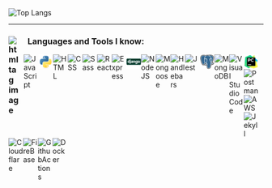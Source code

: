 <img src="https://github-readme-stats.vercel.app/api/top-langs/?username=beatrisilieva&langs_count=12&layout=donut&hide_border=true&theme=transparent" alt="Top Langs" />

<hr/>

### <img align="left" alt="html tag image" src="https://media2.giphy.com/media/QssGEmpkyEOhBCb7e1/giphy.gif?cid=ecf05e47a0n3gi1bfqntqmob8g9aid1oyj2wr3ds3mg700bl&rid=giphy.gif" width="25" style="margin-right: 5px;"> &nbsp; Languages and Tools I know:

<p>
<img align="left" alt="JavaScript" width="29px" src="https://cdn.jsdelivr.net/gh/devicons/devicon@latest/icons/javascript/javascript-original.svg" style="padding-right:0px;" />
<img align="left" alt="Python" width="29px" src="https://github.com/devicons/devicon/blob/v2.14.0/icons/python/python-original.svg" style="padding-right:0px;" />
<img align="left" alt="HTML" width="29px" src="https://cdn.jsdelivr.net/gh/devicons/devicon/icons/html5/html5-original.svg" style="padding-right:0px;" />
<img align="left" alt="CSS" width="29px" src="https://cdn.jsdelivr.net/gh/devicons/devicon/icons/css3/css3-original.svg" style="padding-right:0px;" />
<img align="left" alt="Sass" width="29px" src="https://cdn.jsdelivr.net/gh/devicons/devicon@latest/icons/sass/sass-original.svg" style="padding-right:0px;"/>
<img align="left" alt="React" width="29px" src="https://cdn.jsdelivr.net/gh/devicons/devicon@latest/icons/react/react-original.svg" style="padding-right:0px;" />
<img align="left" alt="Express" width="29px" src="https://cdn.jsdelivr.net/gh/devicons/devicon@latest/icons/express/express-original.svg" style="padding-right:0px;"/>
<img align="left" alt="Django" width="29px" src="https://github.com/devicons/devicon/blob/v2.14.0/icons/django/django-original.svg" style="padding-right:0px;" />
<img align="left" alt="NodeJS" width="29px" src="https://cdn.jsdelivr.net/gh/devicons/devicon@latest/icons/nodejs/nodejs-original.svg" style="padding-right:0px;" />
<img align="left" alt="Mongoose" width="29px" src="https://cdn.jsdelivr.net/gh/devicons/devicon@latest/icons/mongoose/mongoose-original.svg" style="padding-right:0px;" />   
<img align="left" alt="Handlebars" width="29px" src="https://cdn.jsdelivr.net/gh/devicons/devicon@latest/icons/handlebars/handlebars-line.svg" style="padding-right:0px;" />   
<img align="left" alt="Jest" width="29px" src="https://cdn.jsdelivr.net/gh/devicons/devicon@latest/icons/jest/jest-plain.svg" style="padding-right:0px;"/>
<img align="left" alt="PostgreSQL" width="29px" src="https://github.com/devicons/devicon/blob/v2.14.0/icons/postgresql/postgresql-original.svg" style="padding-right:0px;" />
<img align="left" alt="MongoDB" width="29px" src="https://cdn.jsdelivr.net/gh/devicons/devicon@latest/icons/mongodb/mongodb-original.svg" style="padding-right:0px;" />
<img align="left" alt="Visual Studio Code" width="29px" src="https://cdn.jsdelivr.net/gh/devicons/devicon/icons/vscode/vscode-original.svg" style="padding-right:0px;" />
<img align="left" alt="PyCharm" width="29px" src="https://github.com/devicons/devicon/blob/v2.14.0/icons/pycharm/pycharm-original.svg" style="padding-right:0px;" />
<img align="left" alt="Postman" width="29px" src="https://cdn.jsdelivr.net/gh/devicons/devicon@latest/icons/postman/postman-original.svg" style="padding-right:0px;"/>
</p>
<br />
<br />
<p>

<img align="left" alt="AWS" width="29px" src="https://cdn.jsdelivr.net/gh/devicons/devicon@latest/icons/amazonwebservices/amazonwebservices-original-wordmark.svg" style="padding-right:0px;" />   
<img align="left" alt="Jekyll" width="29px" src="https://cdn.jsdelivr.net/gh/devicons/devicon@latest/icons/jekyll/jekyll-original.svg" style="padding-right:0px;"/>
<img align="left" alt="Cloudflare" width="29px" src="https://cdn.jsdelivr.net/gh/devicons/devicon@latest/icons/cloudflare/cloudflare-original.svg" style="padding-right:0px;"/>
<img align="left" alt="FireBase" width="29px" src="https://cdn.jsdelivr.net/gh/devicons/devicon@latest/icons/firebase/firebase-original.svg" style="padding-right:0px;"/>
<img align="left" alt="GithubActions" width="29px" src="https://cdn.jsdelivr.net/gh/devicons/devicon@latest/icons/githubactions/githubactions-original.svg" style="padding-right:0px;"/>
<img align="left" alt="Docker" width="29px" src="https://cdn.jsdelivr.net/gh/devicons/devicon/icons/docker/docker-original.svg" style="padding-right:0px;" />

          
          
</p>               

<br />
<br />



